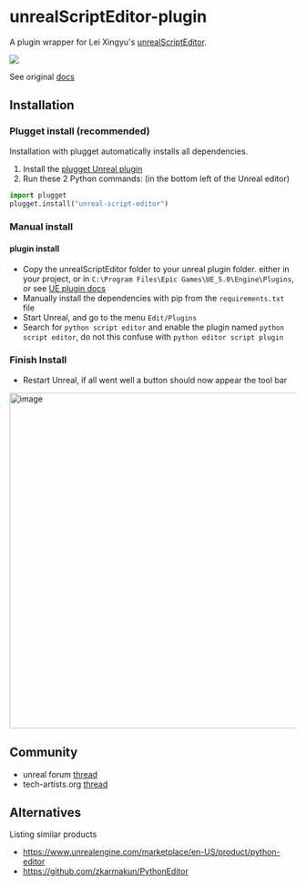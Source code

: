 # unrealScriptEditor-plugin
A plugin wrapper for Lei Xingyu's [unrealScriptEditor](https://github.com/leixingyu/unrealScriptEditor).

![](https://camo.githubusercontent.com/043f1b6edea7f5e80a6f55f139d623047ed75c12765e25c891a9d387570933f8/68747470733a2f2f692e696d6775722e636f6d2f4b736369786c552e706e67)

See original [docs](PythonScriptEditor/Content/Python/unrealScriptEditor/README.md)

## Installation
### Plugget install (recommended)
Installation with plugget automatically installs all dependencies.
1. Install the [plugget Unreal plugin](https://github.com/hannesdelbeke/plugget-unreal)
2. Run these 2 Python commands: (in the bottom left of the Unreal editor) 
```python
import plugget
plugget.install("unreal-script-editor")
```

### Manual install

#### plugin install
- Copy the unrealScriptEditor folder to your unreal plugin folder. either in your project, or in `C:\Program Files\Epic Games\UE_5.0\Engine\Plugins`, or see [UE plugin docs](https://docs.unrealengine.com/5.0/en-US/plugins-in-unreal-engine/)
- Manually install the dependencies with pip from the `requirements.txt` file
- Start Unreal, and go to the menu `Edit/Plugins`
- Search for `python script editor` and enable the plugin named `python script editor`, do not this confuse with `python editor script plugin`

### Finish Install
- Restart Unreal, if all went well a button should now appear the tool bar
<img width="590" alt="image" src="https://user-images.githubusercontent.com/3758308/232469631-7b457d0c-3f18-409c-b725-8f8d1cb0de01.png">

## Community
- unreal forum [thread](https://forums.unrealengine.com/t/free-plugin-python-script-editor/1192090)
- tech-artists.org [thread](https://discourse.techart.online/t/free-plugin-python-script-editor/15918)

## Alternatives
Listing similar products
- https://www.unrealengine.com/marketplace/en-US/product/python-editor
- https://github.com/zkarmakun/PythonEditor
